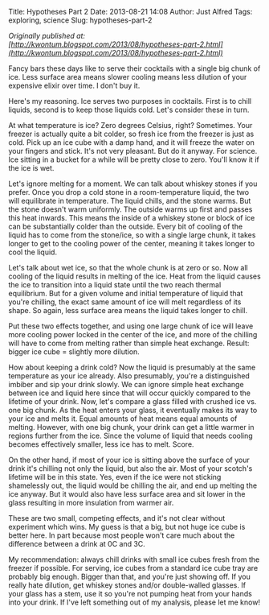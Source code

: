 Title: Hypotheses Part 2
Date: 2013-08-21 14:08
Author: Just Alfred
Tags: exploring, science
Slug: hypotheses-part-2

*Originally published at: [http://kwontum.blogspot.com/2013/08/hypotheses-part-2.html](http://kwontum.blogspot.com/2013/08/hypotheses-part-2.html)*

Fancy bars these days like to serve their cocktails with a single big
chunk of ice. Less surface area means slower cooling means less dilution
of your expensive elixir over time. I don't buy it.  
  
<a name="more"></a>Here's my reasoning. Ice serves two purposes in
cocktails. First is to chill liquids, second is to keep those liquids
cold. Let's consider these in turn.  
  
At what temperature is ice? Zero degrees Celsius, right? Sometimes. Your
freezer is actually quite a bit colder, so fresh ice from the freezer is
just as cold. Pick up an ice cube with a damp hand, and it will freeze
the water on your fingers and stick. It's not very pleasant. But do it
anyway. For science. Ice sitting in a bucket for a while will be pretty
close to zero. You'll know it if the ice is wet.  
  
Let's ignore melting for a moment. We can talk about whiskey stones if
you prefer. Once you drop a cold stone in a room-temperature liquid, the
two will equilibrate in temperature. The liquid chills, and the stone
warms. But the stone doesn't warm uniformly. The outside warms up first
and passes this heat inwards. This means the inside of a whiskey stone
or block of ice can be substantially colder than the outside. Every bit
of cooling of the liquid has to come from the stone/ice, so with a
single large chunk, it takes longer to get to the cooling power of the
center, meaning it takes longer to cool the liquid.  
  
Let's talk about wet ice, so that the whole chunk is at zero or so. Now
all cooling of the liquid results in melting of the ice. Heat from the
liquid causes the ice to transition into a liquid state until the two
reach thermal equilibrium. But for a given volume and initial
temperature of liquid that you're chilling, the exact same amount of ice
will melt regardless of its shape. So again, less surface area means the
liquid takes longer to chill.  
  
Put these two effects together, and using one large chunk of ice will
leave more cooling power locked in the center of the ice, and more of
the chilling will have to come from melting rather than simple heat
exchange. Result: bigger ice cube = slightly more dilution.  
  
How about keeping a drink cold? Now the liquid is presumably at the same
temperature as your ice already. Also presumably, you're a distinguished
imbiber and sip your drink slowly. We can ignore simple heat exchange
between ice and liquid here since that will occur quickly compared to
the lifetime of your drink. Now, let's compare a glass filled with
crushed ice vs. one big chunk. As the heat enters your glass, it
eventually makes its way to your ice and melts it. Equal amounts of heat
means equal amounts of melting. However, with one big chunk, your drink
can get a little warmer in regions further from the ice. Since the
volume of liquid that needs cooling becomes effectively smaller, less
ice has to melt. Score.  
  
On the other hand, if most of your ice is sitting above the surface of
your drink it's chilling not only the liquid, but also the air. Most of
your scotch's lifetime will be in this state. Yes, even if the ice were
not sticking shamelessly out, the liquid would be chilling the air, and
end up melting the ice anyway. But it would also have less surface area
and sit lower in the glass resulting in more insulation from warmer
air.  
  
These are two small, competing effects, and it's not clear without
experiment which wins. My guess is that a big, but not huge ice cube is
better here. In part because most people won't care much about the
difference between a drink at 0C and 3C.  
  
My recommendation: always chill drinks with small ice cubes fresh from
the freezer if possible. For serving, ice cubes from a standard ice cube
tray are probably big enough. Bigger than that, and you're just showing
off. If you really hate dilution, get whiskey stones and/or
double-walled glasses. If your glass has a stem, use it so you're not
pumping heat from your hands into your drink. If I've left something out
of my analysis, please let me know!

